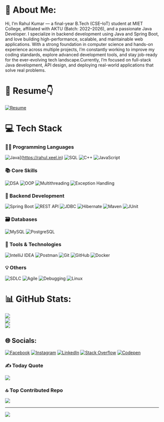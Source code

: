 # 💫 About Me:
Hi, I’m Rahul Kumar — a final-year B.Tech (CSE–IoT) student at MIET College, affiliated with AKTU (Batch: 2022–2026), and a passionate Java Developer. I specialize in backend development using Java and Spring Boot, and love building high-performance, scalable, and maintainable web applications. With a strong foundation in computer science and hands-on experience across multiple projects, I’m constantly working to improve my coding standards, explore advanced development tools, and stay job-ready for the ever-evolving tech landscape.Currently, I’m focused on full-stack Java development, API design, and deploying real-world applications that solve real problems.

# 📄 Resume👇

 [![Resume](https://img.shields.io/badge/Resume-PDF-red?style=for-the-badge&logo=adobeacrobatreader&logoColor=white)](https://rahul.xeel.in/rahulxeel.pdf)

# 💻 Tech Stack

### 👨‍💻 Programming Languages
![Java](https://img.shields.io/badge/Java-%231572B6.svg?style=for-the-badge&logo=openjdk&logoColor=white)](https://rahul.xeel.in)
![SQL](https://img.shields.io/badge/SQL-4479A1?style=for-the-badge&logo=mysql&logoColor=white)
![C++](https://img.shields.io/badge/C++-00599C?style=for-the-badge&logo=c%2B%2B&logoColor=white)
![JavaScript](https://img.shields.io/badge/JavaScript-F7DF1E?style=for-the-badge&logo=javascript&logoColor=black)

### 📚 Core Skills
![DSA](https://img.shields.io/badge/DSA-Important-orange?style=for-the-badge)
![OOP](https://img.shields.io/badge/OOP-Principles-blue?style=for-the-badge)
![Multithreading](https://img.shields.io/badge/Multithreading-Enabled-darkgreen?style=for-the-badge)
![Exception Handling](https://img.shields.io/badge/Exception--Handling-TryCatch-red?style=for-the-badge)

### 🔧 Backend Development
![Spring Boot](https://img.shields.io/badge/Spring%20Boot-6DB33F?style=for-the-badge&logo=springboot&logoColor=white)
![REST API](https://img.shields.io/badge/REST--API-Working-0052CC?style=for-the-badge)
![JDBC](https://img.shields.io/badge/JDBC-Database-yellow?style=for-the-badge)
![Hibernate](https://img.shields.io/badge/Hibernate-JPA-59666C?style=for-the-badge&logo=hibernate&logoColor=white)
![Maven](https://img.shields.io/badge/Maven-BuildTool-red?style=for-the-badge&logo=apachemaven&logoColor=white)
![JUnit](https://img.shields.io/badge/JUnit-Testing-25A162?style=for-the-badge)

### 🗃️ Databases
![MySQL](https://img.shields.io/badge/MySQL-005C84?style=for-the-badge&logo=mysql&logoColor=white)
![PostgreSQL](https://img.shields.io/badge/PostgreSQL-316192?style=for-the-badge&logo=postgresql&logoColor=white)

### 🧰 Tools & Technologies
![IntelliJ IDEA](https://img.shields.io/badge/IntelliJIDEA-000000.svg?style=for-the-badge&logo=intellijidea&logoColor=white)
![Postman](https://img.shields.io/badge/Postman-FF6C37?style=for-the-badge&logo=postman&logoColor=white)
![Git](https://img.shields.io/badge/Git-F05032?style=for-the-badge&logo=git&logoColor=white)
![GitHub](https://img.shields.io/badge/GitHub-181717?style=for-the-badge&logo=github&logoColor=white)
![Docker](https://img.shields.io/badge/Docker-2496ED?style=for-the-badge&logo=docker&logoColor=white)

### 💡 Others
![SDLC](https://img.shields.io/badge/SDLC-Process-lightgrey?style=for-the-badge)
![Agile](https://img.shields.io/badge/Agile-Workflow-blueviolet?style=for-the-badge)
![Debugging](https://img.shields.io/badge/Debugging-Skill-important?style=for-the-badge)
![Linux](https://img.shields.io/badge/Linux-CommandLine-black?style=for-the-badge&logo=linux&logoColor=white)


# 📊 GitHub Stats:
![](https://github-readme-stats.vercel.app/api?username=rahulxeel&theme=dark&hide_border=false&include_all_commits=true&count_private=false)<br/>
![](https://github-readme-streak-stats.herokuapp.com/?user=rahulxeel&theme=dark&hide_border=false)<br/>
![](https://github-readme-stats.vercel.app/api/top-langs/?username=rahulxeel&theme=dark&hide_border=false&include_all_commits=true&count_private=false&layout=compact)


## 🌐 Socials:
[![Facebook](https://img.shields.io/badge/Facebook-%231877F2.svg?logo=Facebook&logoColor=white)](https://facebook.com/rahulxeel) [![Instagram](https://img.shields.io/badge/Instagram-%23E4405F.svg?logo=Instagram&logoColor=white)](https://instagram.com/rahulxeel) [![LinkedIn](https://img.shields.io/badge/LinkedIn-%230077B5.svg?logo=linkedin&logoColor=white)](https://linkedin.com/in/rahulxeel) [![Stack Overflow](https://img.shields.io/badge/-Stackoverflow-FE7A16?logo=stack-overflow&logoColor=white)](https://stackoverflow.com/users/rahulxeel) [![Codepen](https://img.shields.io/badge/Codepen-000000?style=for-the-badge&logo=codepen&logoColor=white)](https://codepen.io/rahulxeel) 


### ✍️ Today Quote
![](https://quotes-github-readme.vercel.app/api?type=horizontal&theme=radical)

### 🔝 Top Contributed Repo
![](https://github-contributor-stats.vercel.app/api?username=rahulxeel&limit=5&theme=dark&combine_all_yearly_contributions=true)

---
[![](https://visitcount.itsvg.in/api?id=rahulxeel&icon=0&color=0)](https://visitcount.itsvg.in)
  
<!-- Proudly created with GPRM ( https://gprm.itsvg.in ) -->
